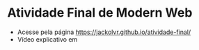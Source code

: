 # Atividade Final de Modern Web

- Acesse pela página https://jackolvr.github.io/atividade-final/
- Vídeo explicativo em 
